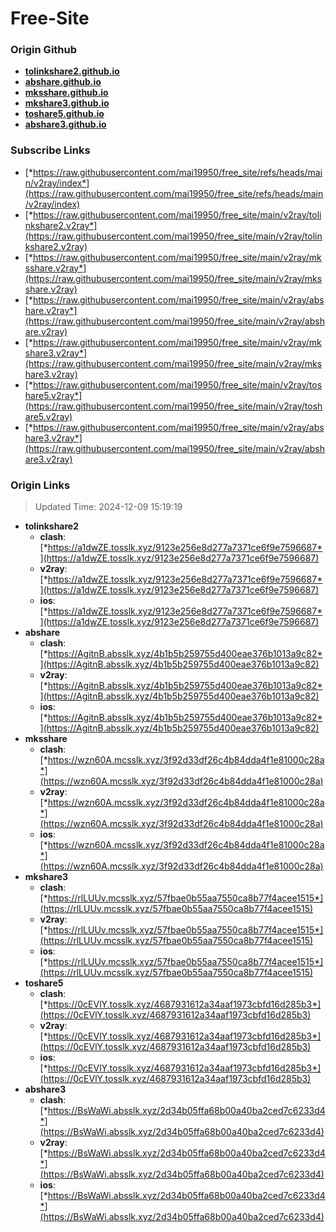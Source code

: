 # Free-Site

### Origin Github

- [**tolinkshare2.github.io**](https://github.com/tolinkshare2/tolinkshare2.github.io)
- [**abshare.github.io**](https://github.com/abshare/abshare.github.io)
- [**mksshare.github.io**](https://github.com/mksshare/mksshare.github.io)
- [**mkshare3.github.io**](https://github.com/mkshare3/mkshare3.github.io)
- [**toshare5.github.io**](https://github.com/toshare5/toshare5.github.io)
- [**abshare3.github.io**](https://github.com/abshare3/abshare3.github.io)

### Subscribe Links

- [*https://raw.githubusercontent.com/mai19950/free_site/refs/heads/main/v2ray/index*](https://raw.githubusercontent.com/mai19950/free_site/refs/heads/main/v2ray/index)
- [*https://raw.githubusercontent.com/mai19950/free_site/main/v2ray/tolinkshare2.v2ray*](https://raw.githubusercontent.com/mai19950/free_site/main/v2ray/tolinkshare2.v2ray)
- [*https://raw.githubusercontent.com/mai19950/free_site/main/v2ray/mksshare.v2ray*](https://raw.githubusercontent.com/mai19950/free_site/main/v2ray/mksshare.v2ray)
- [*https://raw.githubusercontent.com/mai19950/free_site/main/v2ray/abshare.v2ray*](https://raw.githubusercontent.com/mai19950/free_site/main/v2ray/abshare.v2ray)
- [*https://raw.githubusercontent.com/mai19950/free_site/main/v2ray/mkshare3.v2ray*](https://raw.githubusercontent.com/mai19950/free_site/main/v2ray/mkshare3.v2ray)
- [*https://raw.githubusercontent.com/mai19950/free_site/main/v2ray/toshare5.v2ray*](https://raw.githubusercontent.com/mai19950/free_site/main/v2ray/toshare5.v2ray)
- [*https://raw.githubusercontent.com/mai19950/free_site/main/v2ray/abshare3.v2ray*](https://raw.githubusercontent.com/mai19950/free_site/main/v2ray/abshare3.v2ray)

### Origin Links

> Updated Time: 2024-12-09 15:19:19

- **tolinkshare2**
  - **clash**: [*https://a1dwZE.tosslk.xyz/9123e256e8d277a7371ce6f9e7596687*](https://a1dwZE.tosslk.xyz/9123e256e8d277a7371ce6f9e7596687)
  - **v2ray**: [*https://a1dwZE.tosslk.xyz/9123e256e8d277a7371ce6f9e7596687*](https://a1dwZE.tosslk.xyz/9123e256e8d277a7371ce6f9e7596687)
  - **ios**: [*https://a1dwZE.tosslk.xyz/9123e256e8d277a7371ce6f9e7596687*](https://a1dwZE.tosslk.xyz/9123e256e8d277a7371ce6f9e7596687)
- **abshare**
  - **clash**: [*https://AgitnB.absslk.xyz/4b1b5b259755d400eae376b1013a9c82*](https://AgitnB.absslk.xyz/4b1b5b259755d400eae376b1013a9c82)
  - **v2ray**: [*https://AgitnB.absslk.xyz/4b1b5b259755d400eae376b1013a9c82*](https://AgitnB.absslk.xyz/4b1b5b259755d400eae376b1013a9c82)
  - **ios**: [*https://AgitnB.absslk.xyz/4b1b5b259755d400eae376b1013a9c82*](https://AgitnB.absslk.xyz/4b1b5b259755d400eae376b1013a9c82)
- **mksshare**
  - **clash**: [*https://wzn60A.mcsslk.xyz/3f92d33df26c4b84dda4f1e81000c28a*](https://wzn60A.mcsslk.xyz/3f92d33df26c4b84dda4f1e81000c28a)
  - **v2ray**: [*https://wzn60A.mcsslk.xyz/3f92d33df26c4b84dda4f1e81000c28a*](https://wzn60A.mcsslk.xyz/3f92d33df26c4b84dda4f1e81000c28a)
  - **ios**: [*https://wzn60A.mcsslk.xyz/3f92d33df26c4b84dda4f1e81000c28a*](https://wzn60A.mcsslk.xyz/3f92d33df26c4b84dda4f1e81000c28a)
- **mkshare3**
  - **clash**: [*https://rlLUUv.mcsslk.xyz/57fbae0b55aa7550ca8b77f4acee1515*](https://rlLUUv.mcsslk.xyz/57fbae0b55aa7550ca8b77f4acee1515)
  - **v2ray**: [*https://rlLUUv.mcsslk.xyz/57fbae0b55aa7550ca8b77f4acee1515*](https://rlLUUv.mcsslk.xyz/57fbae0b55aa7550ca8b77f4acee1515)
  - **ios**: [*https://rlLUUv.mcsslk.xyz/57fbae0b55aa7550ca8b77f4acee1515*](https://rlLUUv.mcsslk.xyz/57fbae0b55aa7550ca8b77f4acee1515)
- **toshare5**
  - **clash**: [*https://0cEVlY.tosslk.xyz/4687931612a34aaf1973cbfd16d285b3*](https://0cEVlY.tosslk.xyz/4687931612a34aaf1973cbfd16d285b3)
  - **v2ray**: [*https://0cEVlY.tosslk.xyz/4687931612a34aaf1973cbfd16d285b3*](https://0cEVlY.tosslk.xyz/4687931612a34aaf1973cbfd16d285b3)
  - **ios**: [*https://0cEVlY.tosslk.xyz/4687931612a34aaf1973cbfd16d285b3*](https://0cEVlY.tosslk.xyz/4687931612a34aaf1973cbfd16d285b3)
- **abshare3**
  - **clash**: [*https://BsWaWi.absslk.xyz/2d34b05ffa68b00a40ba2ced7c6233d4*](https://BsWaWi.absslk.xyz/2d34b05ffa68b00a40ba2ced7c6233d4)
  - **v2ray**: [*https://BsWaWi.absslk.xyz/2d34b05ffa68b00a40ba2ced7c6233d4*](https://BsWaWi.absslk.xyz/2d34b05ffa68b00a40ba2ced7c6233d4)
  - **ios**: [*https://BsWaWi.absslk.xyz/2d34b05ffa68b00a40ba2ced7c6233d4*](https://BsWaWi.absslk.xyz/2d34b05ffa68b00a40ba2ced7c6233d4)

